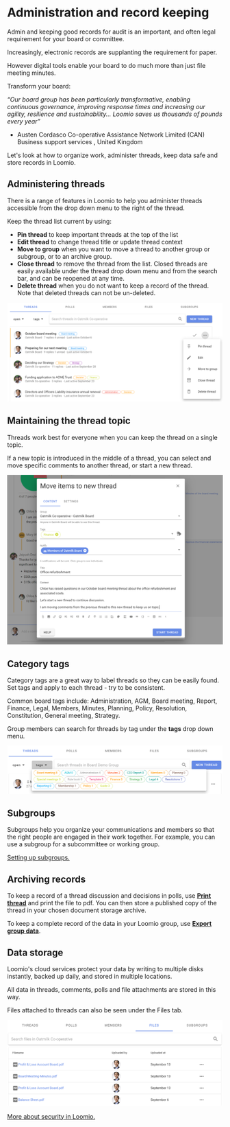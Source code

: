 # Administration and record keeping

Admin and keeping good records for audit is an important, and often legal requirement for your board or committee. 

Increasingly, electronic records are supplanting the requirement for paper.  

However digital tools enable your board to do much more than just file meeting minutes.  

Transform your board: 

*“Our board group has been particularly transformative, enabling continuous governance, improving response times and increasing our agility, resilience and sustainability… Loomio saves us thousands of pounds every year”*
- Austen Cordasco Co-operative Assistance Network Limited (CAN) Business support services , United Kingdom

Let's look at how to organize work, administer threads, keep data safe and store records in Loomio.

## Administering threads

There is a range of features in Loomio to help you administer threads accessible from the drop down menu to the right of the thread.

Keep the thread list current by using:

- **Pin thread** to keep important threads at the top of the list
- **Edit thread** to change thread title or update thread context
- **Move to group** when you want to move a thread to another group or subgroup, or to an archive group. 
- **Close thread** to remove the thread from the list.  Closed threads are easily available under the thread drop down menu and from the search bar, and can be reopened at any time.
- **Delete thread** when you do not want to keep a record of the thread.  Note that deleted threads can not be un-deleted.

![](thread_admin.png#width-90)

## Maintaining the thread topic

Threads work best for everyone when you can keep the thread on a single topic. 

If a new topic is introduced in the middle of a thread, you can select and move specific comments to another thread, or start a new thread.

![](thread_comments_move.png#width-90)

## Category tags

Category tags are a great way to label threads so they can be easily found. Set tags and apply to each thread  - try to be consistent.

Common board tags include: Administration, AGM, Board meeting, Report, Finance, Legal, Members, Minutes, Planning, Policy, Resolution, Constitution, General meeting, Strategy.

Group members can search for threads by tag under the **tags** drop down menu.

![](thread_tags.png#width-90)

## Subgroups

Subgroups help you organize your communications and members so that the right people are engaged in their work together.  For example, you can use a subgroup for a subcommittee or working group.

[Setting up subgroups.](https://help.loomio.com/en/user_manual/groups/subgroups/index.html)

## Archiving records

To keep a record of a thread discussion and decisions in polls, use **[Print thread](https://help.loomio.com/en/user_manual/groups/data_export/index.html#print-thread-to-pdf)** and print the file to pdf.  You can then store a published copy of the thread in your chosen document storage archive.

To keep a complete record of the data in your Loomio group, use **[Export group data](https://help.loomio.com/en/user_manual/groups/data_export/index.html#group-data-backup-or-export)**.

## Data storage

Loomio's cloud services protect your data by writing to multiple disks instantly, backed up daily, and stored in multiple locations.

All data in threads, comments, polls and file attachments are stored in this way.

Files attached to threads can also be seen under the Files tab.

![](files_tab.png#width-90)

[More about security in Loomio.
](https://help.loomio.com/en/policy/security/index.html)

 
